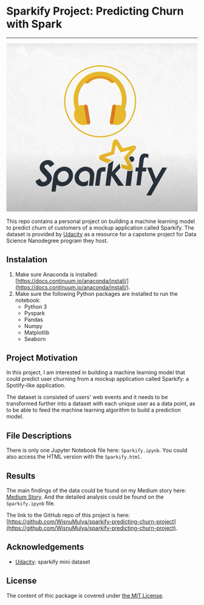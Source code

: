# Sparkify Project: Predicting Churn with Spark

-------------------------------------------------------------------------------
![Sparkify Logo](./img/sparkify-img.png)

This repo contains a personal project on building a machine learning model to
predict churn of customers of a mockup application called Sparkify. The dataset
is provided by [Udacity](https://www.udacity.com/) as a resource for a capstone
project for Data Science Nanodegree program they host.

## Instalation
1. Make sure Anaconda is installed: [https://docs.continuum.io/anaconda/install/](https://docs.continuum.io/anaconda/install/).
2. Make sure the following Python packages are installed to run the notebook:
   * Python 3
   * Pyspark
   * Pandas
   * Numpy
   * Matplotlib
   * Seaborn

## Project Motivation
In this project, I am interested in building a machine learning model that could
predict user churning from a mockup application called Sparkify: a Spotify-like
application.

The dataset is consisted of users' web events and it needs to be
transformed further into a dataset with each unique user as a data point, as to
be able to feed the machine learning algorithm to build a prediction model.

## File Descriptions
There is only one Jupyter Notebook file here: `Sparkify.ipynb`. You could also
access the HTML version with the `Sparkify.html`.

## Results
The main findings of the data could be found on my Medium story here: 
[Medium Story](https://wisnumulya.medium.com/how-to-use-spark-to-predict-customer-churn-601099eb721e).
And the detailed analysis could be found on the `Sparkify.ipynb` file.

The link to the GitHub repo of this project is here: [https://github.com/WisnuMulya/sparkify-predicting-churn-project](https://github.com/WisnuMulya/sparkify-predicting-churn-project).

## Acknowledgements
* [Udacity](https://www.udacity.com/): sparkify mini dataset

## License
The content of thic package is covered under [the MIT License](./license.txt).

